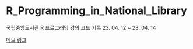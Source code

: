 # R_Programming_in_National_Library

국립중앙도서관 R 프로그래밍 강의 코드 기록
23. 04. 12 ~ 23. 04. 14

[메모 링크](https://iris-kilometer-1d6.notion.site/R-230413-42a7ba7d6fc04581bf770b23310d7c64)
